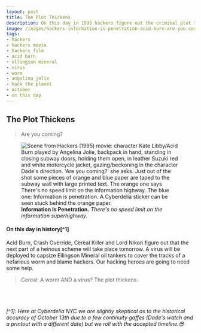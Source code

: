 ```yaml
---
layout: post
title: The Plot Thickens
description: On this day in 1995 hackers figure out the criminal plot to capsize oil tankers with a virus to cover criminal worm activity and frame Hackers. Are you coming?
image: /images/hackers-information-is-penetration-acid-burn-are-you-coming-subway-sign-HD-1920x820-cyberdelia-nyc-site.jpg
tags:
- hackers
- hackers movie
- hackers film
- acid burn
- ellingson mineral
- virus
- worm
- angelina jolie
- hack the planet
- october
- on this day
---
```


## The Plot Thickens

> Are you coming?

<figure class="figure">
<img src="figure-img img-fluid" loading="lazy" src="/images/hackers-information-is-penetration-acid-burn-are-you-coming-subway-sign-HD-1920x820-cyberdelia-nyc-site.jpg" alt="Scene from Hackers (1995) movie: character Kate Libby/Acid Burn played by Angelina Jolie, backpack in hand, standing in closing subway doors, holding them open, in leather Suzuki red and white motorcycle jacket, gazing/beckoning in the character Dade's direction. 'Are you coming?' she asks. Just out of the shot some pieces of orange and blue paper are taped to the subway wall with large printed text. The orange one says There's no speed limit on the information highway. The blue one: Information is penetration. A Cyberdelia sticker can be seen stuck behind the orange paper.">
<figcaption class="figure-caption">
<strong>Information Is Penetration.</strong> <em>There's no speed limit on the information superhighway.</em></figcaption>
</figure>

#### On this day in history[^1] 

Acid Burn, Crash Override, Cereal Killer and Lord Nikon figure out that the next part of a heinous scheme will take place tomorrow. A virus will be deployed to capsize Ellingson Mineral oil tankers to cover the tracks of a nefarious worm and blame hackers. Our hacking heroes are going to need some help.
  
> Cereal: A worm AND a virus? The plot thickens.

<br>
<br>

###### [^1]: Here at Cyberdelia NYC we are slightly skeptical as to the historical accuracy of October 13th due to a few continuity gaffes (Dade's watch and a printout with a different date) but we roll with the accepted timeline.😎